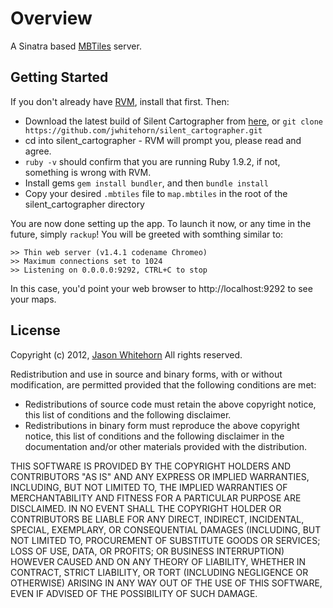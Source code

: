 # Overview #


A Sinatra based [MBTiles](https://github.com/mapbox/mbtiles-spec/) server.

## Getting Started ##

If you don't already have [RVM](https://rvm.io), install that first. Then:

* Download the latest build of Silent Cartographer from [here](https://github.com/jwhitehorn/silent_cartographer/zipball/master), or `git clone https://github.com/jwhitehorn/silent_cartographer.git`
* cd into silent_cartographer - RVM will prompt you, please read and agree.
* `ruby -v` should confirm that you are running Ruby 1.9.2, if not, something is wrong with RVM.
* Install gems `gem install bundler`, and then `bundle install`
* Copy your desired `.mbtiles` file to `map.mbtiles` in the root of the silent_cartographer directory

You are now done setting up the app. To launch it now, or any time in the future, simply `rackup`! You will be greeted with somthing similar to:

    >> Thin web server (v1.4.1 codename Chromeo)
    >> Maximum connections set to 1024
    >> Listening on 0.0.0.0:9292, CTRL+C to stop
    
In this case, you'd point your web browser to http://localhost:9292 to see your maps.

## License ##

Copyright (c) 2012, [Jason Whitehorn](https://github.com/jwhitehorn) 
All rights reserved.

Redistribution and use in source and binary forms, with or without modification, are permitted provided that the following conditions are met:

* Redistributions of source code must retain the above copyright notice, this list of conditions and the following disclaimer.
* Redistributions in binary form must reproduce the above copyright notice, this list of conditions and the following disclaimer in the documentation and/or other materials provided with the distribution.

THIS SOFTWARE IS PROVIDED BY THE COPYRIGHT HOLDERS AND CONTRIBUTORS "AS IS" AND ANY EXPRESS OR IMPLIED WARRANTIES, INCLUDING, BUT NOT LIMITED TO, THE IMPLIED WARRANTIES OF MERCHANTABILITY AND FITNESS FOR A PARTICULAR PURPOSE ARE DISCLAIMED. IN NO EVENT SHALL THE COPYRIGHT HOLDER OR CONTRIBUTORS BE LIABLE FOR ANY DIRECT, INDIRECT, INCIDENTAL, SPECIAL, EXEMPLARY, OR CONSEQUENTIAL DAMAGES (INCLUDING, BUT NOT LIMITED TO, PROCUREMENT OF SUBSTITUTE GOODS OR SERVICES; LOSS OF USE, DATA, OR PROFITS; OR BUSINESS INTERRUPTION) HOWEVER CAUSED AND ON ANY THEORY OF LIABILITY, WHETHER IN CONTRACT, STRICT LIABILITY, OR TORT (INCLUDING NEGLIGENCE OR OTHERWISE) ARISING IN ANY WAY OUT OF THE USE OF THIS SOFTWARE, EVEN IF ADVISED OF THE POSSIBILITY OF SUCH DAMAGE.
